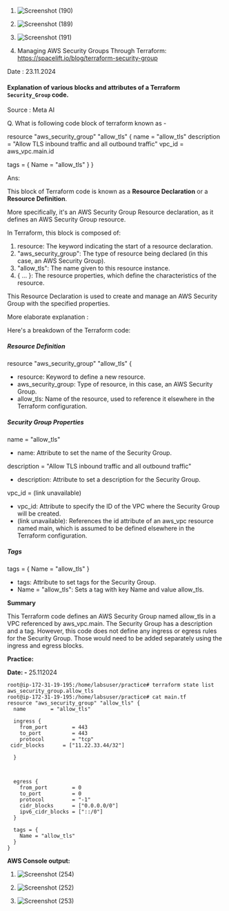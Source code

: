 1. ![Screenshot (190)](https://github.com/user-attachments/assets/b9ca8de2-0c33-46bc-b672-c2a94efe8498)

2. ![Screenshot (189)](https://github.com/user-attachments/assets/941162ae-dd73-4db9-9fdd-75bc4d6b9d7d)

3. ![Screenshot (191)](https://github.com/user-attachments/assets/0572ced6-99be-4809-84bd-28fda25c2350)

4. Managing AWS Security Groups Through Terraform: https://spacelift.io/blog/terraform-security-group








Date : 23.11.2024

#### Explanation of various blocks and attributes of a Terraform `Security_Group` code.

Source : Meta AI

Q.  What is following code block of terraform known as -

resource "aws_security_group" "allow_tls" {
 name        = "allow_tls"
  description = "Allow TLS inbound traffic and all outbound traffic"
  vpc_id      = aws_vpc.main.id

  tags = {
    Name = "allow_tls"
  }
}


Ans:


 This block of Terraform code is known as a **Resource Declaration** or a **Resource Definition**.

More specifically, it's an AWS Security Group Resource declaration, as it defines an AWS Security Group resource.

In Terraform, this block is composed of:

1. resource: The keyword indicating the start of a resource declaration.
2. "aws_security_group": The type of resource being declared (in this case, an AWS Security Group).
3. "allow_tls": The name given to this resource instance.
4. { ... }: The resource properties, which define the characteristics of the resource.

This Resource Declaration is used to create and manage an AWS Security Group with the specified properties.



More elaborate explanation :

Here's a breakdown of the Terraform code:

##### Resource Definition

resource "aws_security_group" "allow_tls" {

- resource: Keyword to define a new resource.
- aws_security_group: Type of resource, in this case, an AWS Security Group.
- allow_tls: Name of the resource, used to reference it elsewhere in the Terraform configuration.

##### Security Group Properties

name = "allow_tls"

- name: Attribute to set the name of the Security Group.

description = "Allow TLS inbound traffic and all outbound traffic"

- description: Attribute to set a description for the Security Group.

vpc_id = (link unavailable)

- vpc_id: Attribute to specify the ID of the VPC where the Security Group will be created.
- (link unavailable): References the id attribute of an aws_vpc resource named main, which is assumed to be defined elsewhere in the Terraform configuration.

##### Tags

tags = { Name = "allow_tls" }

- tags: Attribute to set tags for the Security Group.
- Name = "allow_tls": Sets a tag with key Name and value allow_tls.

**Summary**

This Terraform code defines an AWS Security Group named allow_tls in a VPC referenced by aws_vpc.main. The Security Group has a description and a tag. However, this code does not define any ingress or egress rules for the Security Group. Those would need to be added separately using the ingress and egress blocks.

**Practice:**

**Date: -** 25.112024

```
root@ip-172-31-19-195:/home/labsuser/practice# terraform state list
aws_security_group.allow_tls
root@ip-172-31-19-195:/home/labsuser/practice# cat main.tf 
resource "aws_security_group" "allow_tls" {
  name        = "allow_tls"

  ingress {
    from_port        = 443
    to_port          = 443
    protocol         = "tcp"
 cidr_blocks      = ["11.22.33.44/32"]
    
  }

  

  egress {
    from_port        = 0
    to_port          = 0
    protocol         = "-1"
    cidr_blocks      = ["0.0.0.0/0"]
    ipv6_cidr_blocks = ["::/0"]
  }

  tags = {
    Name = "allow_tls"
  }
}

```


**AWS Console output:**

1.  ![Screenshot (254)](https://github.com/user-attachments/assets/7902151d-3d45-4085-9979-c6a4ce0d0dde)

  




2. ![Screenshot (252)](https://github.com/user-attachments/assets/c799cfef-89ee-488a-99ad-ae645c4477b8)





3. ![Screenshot (253)](https://github.com/user-attachments/assets/54048319-7db2-4e47-b1fb-c7227467a3b3)




